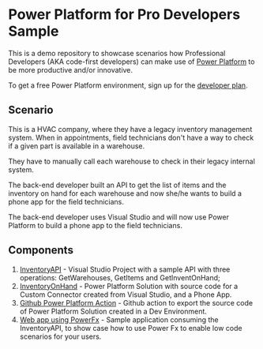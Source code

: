 # Power Platform for Pro Developers Sample

This is a demo repository to showcase scenarios how Professional Developers (AKA code-first developers) can make use of [Power Platform](https://aka.ms/PowerDev) to be more productive and/or innovative.

To get a free Power Platform environment, sign up for the [developer plan](https://aka.ms/PowerAppsDevPlan).

## Scenario

This is a HVAC company, where they have a legacy inventory management system.
When in appointments, field technicians don't have a way to check if a given part is available in a warehouse. 

They have to manually call each warehouse to check in their legacy internal system.

The back-end developer built an API to get the list of items and the inventory on hand for each warehouse and now she/he wants to build a phone app for the field technicians.

The back-end developer uses Visual Studio and will now use Power Platform to build a phone app to the field technicians.

## Components

1. [InventoryAPI](https://github.com/marcelbf/InventAPI/tree/master/InventAPI) - Visual Studio Project with a sample API with three operations: GetWarehouses, GetItems and GetInventOnHand;
2. [InventoryOnHand](https://github.com/marcelbf/InventAPI/tree/master/InventAPI/InventoryOnHand) - Power Platform Solution with source code for a Custom Connector created from Visual Studio, and a Phone App.
3. [Github Power Platform Action](https://github.com/marcelbf/InventAPI/blob/master/.github/workflows/export-and-commit-solution.yml) - Github action to export the source code of Power Platform Solution created in a Dev Environment.
4. [Web app using PowerFx](https://github.com/marcelbf/InventAPI/tree/master/Power%20Fx%20Demo) - Sample application consuming the InventoryAPI, to show case how to use Power Fx to enable low code scenarios for your users.


